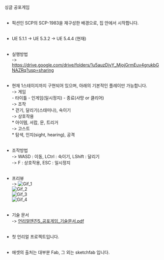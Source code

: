 싱글 공포게임<br><br>

- 픽션인 SCP의 SCP-1983을 재구성한 배경으로, 집 안에서 시작합니다.<br><br>

- UE 5.1.1 -> UE 5.3.2 -> UE 5.4.4 (현재)<br><br>

- 실행방법<br>
	-> https://drive.google.com/drive/folders/1u5auzDjyY_MjojGrmEuv4grukbGNAZRq?usp=sharing<br><br>

- 현재 1스테이지까지 구현되어 있으며, 아래의 기본적인 플레이만 가능합니다.<br>
    -> 게임<br>
		- 타이틀 - 인게임(일시정지) - 종료(사망 or 클리어)<br>
    -> 조작<br>
		* 걷기, 달리기(스태미나), 숙이기<br>
    -> 상호작용<br>
		* 아이템, 서랍, 문, 트리거<br>
    -> 고스트<br>
		* 탐색, 인지(sight, hearing), 공격<br><br>
	
- 조작방법<br>
	-> WASD : 이동, LCtrl : 숙이기, LShift : 달리기<br>
	-> F : 상호작용, ESC : 일시정지<br><br>

- 프리뷰<br>
	-> ![Gif_1](https://github.com/user-attachments/assets/bd2bd75f-d24c-4fd5-a075-8399f6eb7300)<br>
 	 ![Gif_2](https://github.com/user-attachments/assets/3469f01b-d25a-4738-abb6-9f46c3661995)<br>
  	 ![Gif_3](https://github.com/user-attachments/assets/cb1401e9-499a-44c7-892e-1d381c105fea)<br>
  	 ![Gif_4](https://github.com/user-attachments/assets/01924012-172c-44e0-982f-5ac0bb5850b2)<br><br>

- 기술 문서<br>
	-> [언리얼엔진5_공포게임_기술문서.pdf](https://github.com/user-attachments/files/22330252/5_.pdf)<br><br>

- 첫 언리얼 프로젝트입니다.<br><br>

- 애셋의 출처는 대부분 Fab, 그 외는 sketchfab 입니다.
